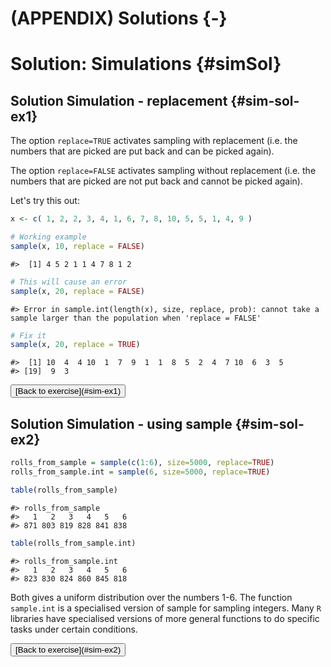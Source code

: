 # (APPENDIX) Solutions {-}

# Solution: Simulations {#simSol}

## Solution Simulation - replacement {#sim-sol-ex1}

The option `replace=TRUE` activates sampling with replacement (i.e. the numbers that are picked are put back and can be picked again).

The option `replace=FALSE` activates sampling without replacement (i.e. the numbers that are picked are not put back and cannot be picked again).

Let's try this out:


```{.r .numberLines}
x <- c( 1, 2, 2, 3, 4, 1, 6, 7, 8, 10, 5, 5, 1, 4, 9 )

# Working example
sample(x, 10, replace = FALSE)
```

``` bg-info
#>  [1] 4 5 2 1 1 4 7 8 1 2
```

```{.r .numberLines}
# This will cause an error
sample(x, 20, replace = FALSE)
```

```
#> Error in sample.int(length(x), size, replace, prob): cannot take a sample larger than the population when 'replace = FALSE'
```

```{.r .numberLines}
# Fix it
sample(x, 20, replace = TRUE)
```

``` bg-info
#>  [1] 10  4  4 10  1  7  9  1  1  8  5  2  4  7 10  6  3  5
#> [19]  9  3
```

<button class="button">
  [Back to exercise](#sim-ex1)
</button>

## Solution Simulation - using sample {#sim-sol-ex2}



```{.r .numberLines}
rolls_from_sample = sample(c(1:6), size=5000, replace=TRUE)
rolls_from_sample.int = sample(6, size=5000, replace=TRUE)

table(rolls_from_sample)
```

``` bg-info
#> rolls_from_sample
#>   1   2   3   4   5   6 
#> 871 803 819 828 841 838
```


```{.r .numberLines}
table(rolls_from_sample.int)
```

``` bg-info
#> rolls_from_sample.int
#>   1   2   3   4   5   6 
#> 823 830 824 860 845 818
```

Both gives a uniform distribution over the numbers 1-6. The function `sample.int` is a specialised version of sample for sampling integers. Many `R` libraries have specialised versions of more general functions to do specific tasks under certain conditions.

<button class="button">
  [Back to exercise](#sim-ex2)
</button>
